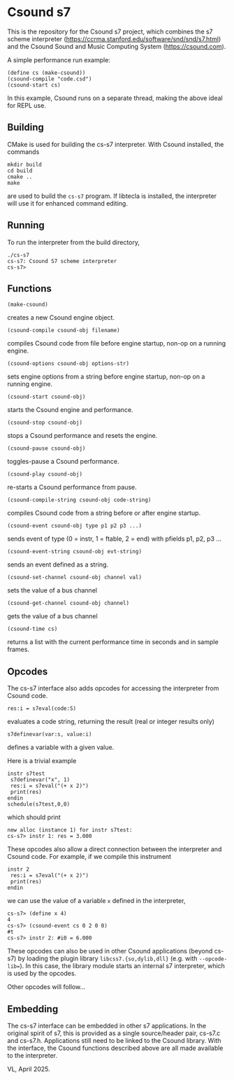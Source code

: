 # Csound s7 

This is the repository for the Csound s7 project, which combines the s7 scheme
interpreter (https://ccrma.stanford.edu/software/snd/snd/s7.html) and the
Csound Sound and Music Computing System (https://csound.com). 

A simple performance run example:

```
(define cs (make-csound))
(csound-compile "code.csd")
(csound-start cs)
```

In this example, Csound runs on a separate thread, making the above
ideal for REPL use.

## Building

CMake is used for building the cs-s7 interpreter. With Csound installed,
the commands

```
mkdir build
cd build
cmake ..
make
```

are used to build the `cs-s7` program. If libtecla is installed, the
interpreter will use it for enhanced command editing.

## Running

To run the interpreter from the build directory,

```
./cs-s7
cs-s7: Csound S7 scheme interpreter
cs-s7>
```

## Functions

```
(make-csound)
```

creates a new Csound engine object.


```
(csound-compile csound-obj filename)
```

compiles Csound code from file before engine startup, non-op on a
running engine.

```
(csound-options csound-obj options-str)
```

sets engine options from a string before engine startup, non-op on a
running engine.

```
(csound-start csound-obj)
```

starts the Csound engine and performance.

```
(csound-stop csound-obj)
```

stops a Csound performance and resets the engine.

```
(csound-pause csound-obj)
```

toggles-pause a Csound performance.

```
(csound-play csound-obj)
```

re-starts a Csound performance from pause.

```
(csound-compile-string csound-obj code-string)
```

compiles Csound code from a string before or after engine startup.


```
(csound-event csound-obj type p1 p2 p3 ...)
```

sends event of type (0  = instr, 1 = ftable, 2 = end) with pfields p1,
p2, p3 ...

```
(csound-event-string csound-obj evt-string)
```

sends an event defined as a string.


```
(csound-set-channel csound-obj channel val)
```

sets the value of a bus channel


```
(csound-get-channel csound-obj channel)
```

gets the value of a bus channel

```
(csound-time cs)
```

returns a list with the current performance time in seconds and in
sample frames.

## Opcodes

The cs-s7 interface also adds opcodes for accessing the interpreter
from Csound code.

```
res:i = s7eval(code:S)
```

evaluates a code string, returning the result (real or integer results only)

```
s7definevar(var:s, value:i)
```

defines a variable with a given value.

Here is a trivial example

```
instr s7test
 s7definevar("x", 1)
 res:i = s7eval("(+ x 2)")
 print(res)
endin
schedule(s7test,0,0)
```

which should print

```
new alloc (instance 1) for instr s7test:
cs-s7> instr 1:	res = 3.000
```

These opcodes also allow a direct connection between the interpreter
and Csound code. For example, if we compile this instrument

```
instr 2
 res:i = s7eval("(+ x 2)")
 print(res)
endin
```

we can use the value of a variable `x` defined in the interpreter,

```
cs-s7> (define x 4)
4
cs-s7> (csound-event cs 0 2 0 0)
#t
cs-s7> instr 2:	#i0 = 6.000
```

These opcodes can also be used in other Csound applications (beyond
cs-s7) by loading the plugin library `libcss7.{so,dylib,dll}`
(e.g. with `--opcode-lib=`). In this case, the library module starts
an internal s7 interpreter, which is used by the opcodes.

Other opcodes will follow...

## Embedding

The cs-s7 interface can be embedded in other s7 applications. In the
original spirit of s7, this is provided as a single source/header
pair, cs-s7.c and cs-s7.h. Applications still need to be linked to the
Csound library. With the interface, the Csound functions described
above are all made available to the interpreter.

VL, April 2025.
